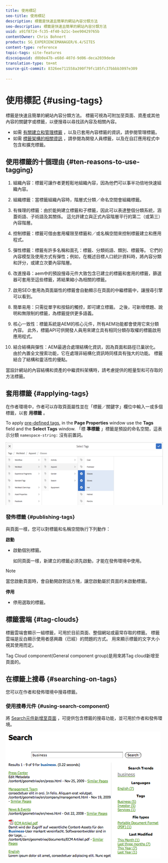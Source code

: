 ```yaml
---
title: 使用標記
seo-title: 使用標記
description: 標籤是快速且簡單的網站內容分類方法
seo-description: 標籤是快速且簡單的網站內容分類方法
uuid: a91f8724-fc35-4f40-b21c-bee90429765b
contentOwner: Chris Bohnert
products: SG_EXPERIENCEMANAGER/6.4/SITES
content-type: reference
topic-tags: site-features
discoiquuid: d0b0e47b-e68d-407d-9d06-deca2039dede
translation-type: tm+mt
source-git-commit: 8326ee711558a390f79fc185fc37bbbb3097e309

---
```



# 使用標記 {#using-tags}

標籤是快速且簡單的網站內容分類方法。 標籤可視為可附加至頁面、資產或其他內容的關鍵字或標籤，以便搜尋以尋找該內容及相關內容。

* 如需 [有關建立和管理標籤](/help/sites-administering/tags.md) ，以及已套用內容標籤的資訊，請參閱管理標籤。
* 如需 [標籤架構的相關資訊](/help/sites-developing/tags.md) ，請參閱為開發人員標籤，以及在自訂應用程式中包含和擴充標籤。

## 使用標籤的十個理由 {#ten-reasons-to-use-tagging}

1. 組織內容：標籤可讓作者更輕鬆地組織內容，因為他們可以事半功倍地快速組織內容。

1. 組織標籤：當標籤組織內容時，階層式分類／命名空間會組織標籤。

1. 有條理的標籤：由於能夠建立標籤和子標籤，因此可以表達整個分類系統，涵蓋術語、子術語及其關係。 這允許建立與正式內容階層平行的第二（或第三）內容階層。

1. 控制標籤：標籤可借由套用權限至標籤和／或名稱空間來控制標籤建立和應用程式。

1. 彈性標籤：標籤有許多名稱和面孔：標籤、分類術語、類別、標籤等。 它們的內容模型及使用方式有彈性；例如，在概述目標人口統計資料時，將內容分類和評分，或建立次要內容階層。

1. 改進搜尋：aem中的預設搜尋元件大致包含已建立的標籤和套用的標籤，篩選器可套用至這些標籤，將結果縮小為相關的標籤。

1. 啟用SEO:套用為頁面屬性的標籤會自動顯示在頁面的中繼標籤中，讓搜尋引擎可以看到。

1. 簡單易用：只需從單字和按鈕的觸控，即可建立標籤。 之後，可新增標題、說明和無限制的標籤，為標籤提供更多語義。

1. 核心一致性：標籤系統是AEM的核心元件，所有AEM功能都會使用它來分類內容。 此外，標籤API可供開發人員用來建立具有相同分類存取權的標籤啟用應用程式。

1. 結合結構與彈性：AEM最適合處理結構化資訊，因為頁面和路徑已巢狀化。 由於內置全文搜索功能，它在處理非結構化資訊時同樣具有強大的功能。 標籤結合了結構和靈活性的優點。

當設計網站的內容結構和資產的中繼資料架構時，請考慮提供的輕量型和可存取的方法標籤。

## 套用標籤 {#applying-tags}

在作者環境中，作者可以存取頁面屬性並在「標籤／關鍵字」欄位中輸入一或多個標籤，以套 **用標籤** 。

To apply [pre-defined tags](/help/sites-administering/tags.md), in the **Page Properties** window use the **Tags** field and the **Select Tags** window. 「標 **準標籤** 」標籤是預設的命名空間，這表示分類 `namespace-string:` 沒有前置詞。

![chlimage_1-92](assets/chlimage_1-92.png)

### 發佈標籤 {#publishing-tags}

與頁面一樣，您可以對標籤和名稱空間執行下列動作：

**啟動**

* 啟動個別標籤。

   如同頁面一樣，新建立的標籤必須先啟動，才能在發佈環境中使用。

>[!NOTE]
>
>當您啟動頁面時，會自動開啟對話方塊，讓您啟動屬於頁面的未啟動標籤。

**停用**

* 停用選取的標籤。

## 標籤雲端 {#tag-clouds}

標籤雲端會顯示一組標籤，可用於目前頁面、整個網站或最常存取的標籤。 標籤雲端是反白顯示使用者感興趣（已經）的問題的方式。 用來顯示標籤的文字大小視其使用而定。

Tag Cloud [](/help/sites-authoring/default-components-foundation.md#tag-cloud) component(General component group)是用來將Tag cloud新增至頁面的。

## 在標籤上搜尋 {#searching-on-tags}

您可以在作者和發佈環境中搜尋標籤。

### 使用搜尋元件 {#using-search-component}

將 [Search元件新增至頁面](/help/sites-authoring/default-components-foundation.md#search) ，可提供包含標籤的搜尋功能，並可用於作者和發佈環境。

![chlimage_1-93](assets/chlimage_1-93.png)

